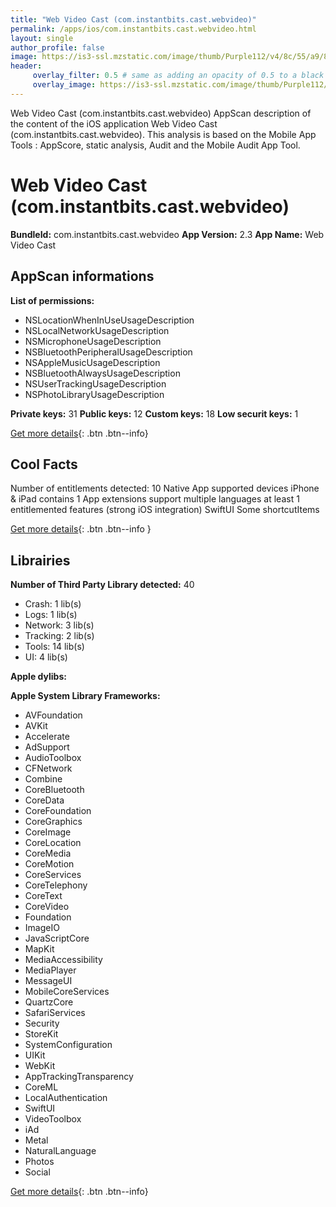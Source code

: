 ```yaml
---
title: "Web Video Cast (com.instantbits.cast.webvideo)"
permalink: /apps/ios/com.instantbits.cast.webvideo.html
layout: single
author_profile: false
image: https://is3-ssl.mzstatic.com/image/thumb/Purple112/v4/8c/55/a9/8c55a90e-8429-fdc9-3ffa-7008e7ea5519/AppIcon-0-1x_U007emarketing-0-10-0-85-220.png/512x512bb.jpg
header: 
     overlay_filter: 0.5 # same as adding an opacity of 0.5 to a black background
     overlay_image: https://is3-ssl.mzstatic.com/image/thumb/Purple112/v4/8c/55/a9/8c55a90e-8429-fdc9-3ffa-7008e7ea5519/AppIcon-0-1x_U007emarketing-0-10-0-85-220.png/512x512bb.jpg
---
```

Web Video Cast (com.instantbits.cast.webvideo) AppScan description of the content of the iOS application Web Video Cast (com.instantbits.cast.webvideo). This analysis is based on the Mobile App Tools : AppScore, static analysis, Audit and the Mobile Audit App Tool.

# Web Video Cast (com.instantbits.cast.webvideo)

**BundleId:** com.instantbits.cast.webvideo
**App Version:** 2.3
**App Name:** Web Video Cast


## AppScan informations 

**List of permissions:** 
- NSLocationWhenInUseUsageDescription
- NSLocalNetworkUsageDescription
- NSMicrophoneUsageDescription
- NSBluetoothPeripheralUsageDescription
- NSAppleMusicUsageDescription
- NSBluetoothAlwaysUsageDescription
- NSUserTrackingUsageDescription
- NSPhotoLibraryUsageDescription
  
  
**Private keys:** 31
**Public keys:** 12
**Custom keys:** 18
**Low securit keys:** 1
  
[Get more details](/pricing.html){: .btn .btn--info}

## Cool Facts

Number of entitlements detected: 10
Native App
supported devices iPhone & iPad
contains 1 App extensions
support multiple languages
at least 1 entitlemented features (strong iOS integration)
SwiftUI
Some shortcutItems 
  
[Get more details](/pricing.html){: .btn .btn--info }

## Librairies 
**Number of Third Party Library detected:** 40
- Crash: 1 lib(s)
- Logs: 1 lib(s)
- Network: 3 lib(s)
- Tracking: 2 lib(s)
- Tools: 14 lib(s)
- UI: 4 lib(s)


**Apple dylibs:**


**Apple System Library Frameworks:**
- AVFoundation
- AVKit
- Accelerate
- AdSupport
- AudioToolbox
- CFNetwork
- Combine
- CoreBluetooth
- CoreData
- CoreFoundation
- CoreGraphics
- CoreImage
- CoreLocation
- CoreMedia
- CoreMotion
- CoreServices
- CoreTelephony
- CoreText
- CoreVideo
- Foundation
- ImageIO
- JavaScriptCore
- MapKit
- MediaAccessibility
- MediaPlayer
- MessageUI
- MobileCoreServices
- QuartzCore
- SafariServices
- Security
- StoreKit
- SystemConfiguration
- UIKit
- WebKit
- AppTrackingTransparency
- CoreML
- LocalAuthentication
- SwiftUI
- VideoToolbox
- iAd
- Metal
- NaturalLanguage
- Photos
- Social


  
[Get more details](/pricing.html){: .btn .btn--info}

